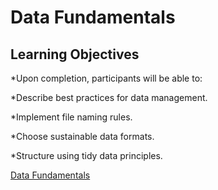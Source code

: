# Data Fundamentals

## Learning Objectives  

*Upon completion, participants will be able to:  

*Describe best practices for data management.  

*Implement file naming rules.  

*Choose sustainable data formats.  

*Structure using tidy data principles.  


[Data Fundamentals](https://pow123.github.io/UWI-Mona/02-starting-with-data.html) 